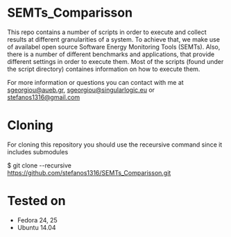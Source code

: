 # SEMTs_Comparisson

This repo contains a number of scripts in order to execute and collect results at different granularities of a system. 
To achieve that, we make use of availabel open source Software Energy Monitoring Tools (SEMTs).
Also, there is a number of different benchmarks and applications, that provide different settings in order to execute them. 
Most of the scripts (found under the script directory) containes information on how to execute them.

For more information or questions you can contact with me at <sgeorgiou@aueb.gr>, <sgeorgiou@singularlogic.eu> or <stefanos1316@gmail.com>

# Cloning
For cloning this repository you should use the receursive command since it includes submodules

$ git clone --recursive https://github.com/stefanos1316/SEMTs_Comparisson.git

# Tested on

* Fedora 24, 25
* Ubuntu 14.04
